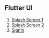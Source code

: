## Flutter UI
1. [Splash Screen 1](ui01_splash_screen)
2. [Splash Screen 2](ui02_splash_screen)
3. [SignIn](ui03_sign_in)

